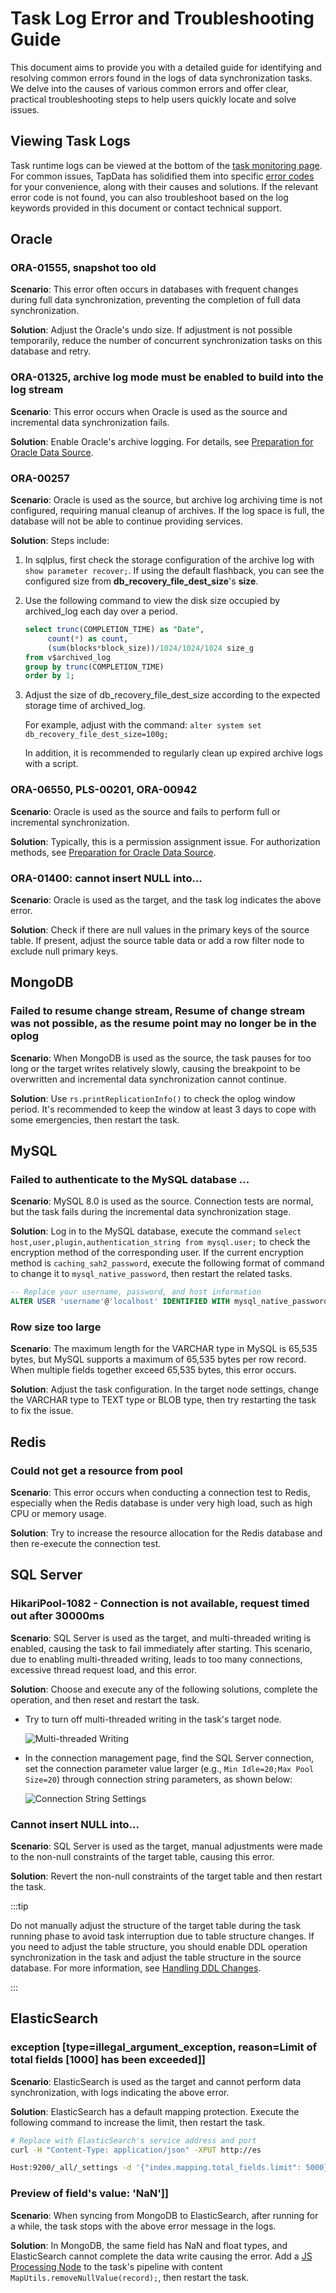 # Task Log Error and Troubleshooting Guide



This document aims to provide you with a detailed guide for identifying and resolving common errors found in the logs of data synchronization tasks. We delve into the causes of various common errors and offer clear, practical troubleshooting steps to help users quickly locate and solve issues.

## Viewing Task Logs

Task runtime logs can be viewed at the bottom of the [task monitoring page](../../data-replication/monitor-task.md#error-code). For common issues, TapData has solidified them into specific [error codes](error-code.md) for your convenience, along with their causes and solutions. If the relevant error code is not found, you can also troubleshoot based on the log keywords provided in this document or contact technical support.

## Oracle

### ORA-01555, snapshot too old

**Scenario**: This error often occurs in databases with frequent changes during full data synchronization, preventing the completion of full data synchronization.

**Solution**: Adjust the Oracle's undo size. If adjustment is not possible temporarily, reduce the number of concurrent synchronization tasks on this database and retry.

### ORA-01325, archive log mode must be enabled to build into the log stream

**Scenario**: This error occurs when Oracle is used as the source and incremental data synchronization fails.

**Solution**: Enable Oracle's archive logging. For details, see [Preparation for Oracle Data Source](../../connectors/on-prem-databases/oracle.md).

### ORA-00257

**Scenario**: Oracle is used as the source, but archive log archiving time is not configured, requiring manual cleanup of archives. If the log space is full, the database will not be able to continue providing services.

**Solution**: Steps include:

1. In sqlplus, first check the storage configuration of the archive log with `show parameter recover;`. If using the default flashback, you can see the configured size from **db_recovery_file_dest_size**'s **size**.

2. Use the following command to view the disk size occupied by archived_log each day over a period.

   ```sql
   select trunc(COMPLETION_TIME) as "Date",
        count(*) as count,
        (sum(blocks*block_size))/1024/1024/1024 size_g
   from v$archived_log
   group by trunc(COMPLETION_TIME)
   order by 1;
   ```

3. Adjust the size of db_recovery_file_dest_size according to the expected storage time of archived_log.

   For example, adjust with the command: `alter system set db_recovery_file_dest_size=100g;`

   In addition, it is recommended to regularly clean up expired archive logs with a script.

### ORA-06550, PLS-00201, ORA-00942

**Scenario**: Oracle is used as the source and fails to perform full or incremental synchronization.

**Solution**: Typically, this is a permission assignment issue. For authorization methods, see [Preparation for Oracle Data Source](../../connectors/on-prem-databases/oracle.md).

### ORA-01400: cannot insert NULL into...

**Scenario**: Oracle is used as the target, and the task log indicates the above error.

**Solution**: Check if there are null values in the primary keys of the source table. If present, adjust the source table data or add a row filter node to exclude null primary keys.

## MongoDB

### Failed to resume change stream, Resume of change stream was not possible, as the resume point may no longer be in the oplog

**Scenario**: When MongoDB is used as the source, the task pauses for too long or the target writes relatively slowly, causing the breakpoint to be overwritten and incremental data synchronization cannot continue.

**Solution**: Use `rs.printReplicationInfo()` to check the oplog window period. It's recommended to keep the window at least 3 days to cope with some emergencies, then restart the task.

## MySQL

### Failed to authenticate to the MySQL database ...

**Scenario**: MySQL 8.0 is used as the source. Connection tests are normal, but the task fails during the incremental data synchronization stage.

**Solution**: Log in to the MySQL database, execute the command `select host,user,plugin,authentication_string from mysql.user;` to check the encryption method of the corresponding user. If the current encryption method is `caching_sah2_password`, execute the following format of command to change it to `mysql_native_password`, then restart the related tasks.

```sql
-- Replace your username, password, and host information
ALTER USER 'username'@'localhost' IDENTIFIED WITH mysql_native_password BY 'password';
```

### Row size too large

**Scenario**: The maximum length for the VARCHAR type in MySQL is 65,535 bytes, but MySQL supports a maximum of 65,535 bytes per row record. When multiple fields together exceed 65,535 bytes, this error occurs.

**Solution**: Adjust the task configuration. In the target node settings, change the VARCHAR type to TEXT type or BLOB type, then try restarting the task to fix the issue.

## Redis

### Could not get a resource from pool

**Scenario**: This error occurs when conducting a connection test to Redis, especially when the Redis database is under very high load, such as high CPU or memory usage.

**Solution**: Try to increase the resource allocation for the Redis database and then re-execute the connection test.

## SQL Server

### HikariPool-1082 - Connection is not available, request timed out after 30000ms

**Scenario**: SQL Server is used as the target, and multi-threaded writing is enabled, causing the task to fail immediately after starting. This scenario, due to enabling multi-threaded writing, leads to too many connections, excessive thread request load, and this error.

**Solution**: Choose and execute any of the following solutions, complete the operation, and then reset and restart the task.

- Try to turn off multi-threaded writing in the task's target node.

  ![Multi-threaded Writing](../../images/multi_thread_write.png)

- In the connection management page, find the SQL Server connection, set the connection parameter value larger (e.g., `Min Idle=20;Max Pool Size=20`) through connection string parameters, as shown below:

  ![Connection String Settings](../../images/sql_server_connection_settings.png)

### Cannot insert NULL into...

**Scenario**: SQL Server is used as the target, manual adjustments were made to the non-null constraints of the target table, causing this error.

**Solution**: Revert the non-null constraints of the target table and then restart the task.

:::tip

Do not manually adjust the structure of the target table during the task running phase to avoid task interruption due to table structure changes. If you need to adjust the table structure, you should enable DDL operation synchronization in the task and adjust the table structure in the source database. For more information, see [Handling DDL Changes](../../case-practices/best-practice/handle-schema-changes.md).

:::

## ElasticSearch

### exception [type=illegal_argument_exception, reason=Limit of total fields [1000] has been exceeded]]

**Scenario**: ElasticSearch is used as the target and cannot perform data synchronization, with logs indicating the above error.

**Solution**: ElasticSearch has a default mapping protection. Execute the following command to increase the limit, then restart the task.

```bash
# Replace with ElasticSearch's service address and port
curl -H "Content-Type: application/json" -XPUT http://es

Host:9200/_all/_settings -d '{"index.mapping.total_fields.limit": 5000}'
```

### Preview of field's value: 'NaN']]

**Scenario**: When syncing from MongoDB to ElasticSearch, after running for a while, the task stops with the above error message in the logs.

**Solution**: In MongoDB, the same field has NaN and float types, and ElasticSearch cannot complete the data write causing the error. Add a [JS Processing Node](../../operational-data-hub/mdm-layer/process-node.md#js-process) to the task's pipeline with content `MapUtils.removeNullValue(record);`, then restart the task.